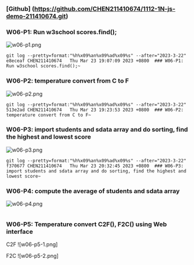 ### [Github] (https://github.com/CHEN211410674/1112-1N-js-demo-211410674.git)

### W06-P1: Run w3school scores.find();

![w06-p1.png](https://sgtwgxsjtbibcbrzrfra.supabase.co/storage/v1/object/public/demo-74/md_1N_img/w06-p1.png)

```
git log --pretty=format:"%h%x09%an%x09%ad%x09%s" --after="2023-3-22"
e8eceaf CHEN211410674   Thu Mar 23 19:07:09 2023 +0800  ### W06-P1: Run w3school scores.find();~
```

### W06-P2: temperature convert from C to F

![w06-p2.png](https://sgtwgxsjtbibcbrzrfra.supabase.co/storage/v1/object/public/demo-74/md_1N_img/w06-p2.png)

```
git log --pretty=format:"%h%x09%an%x09%ad%x09%s" --after="2023-3-22"
513e2ad CHEN211410674   Thu Mar 23 19:23:53 2023 +0800  ### W06-P2: temperature convert from C to F~
```

### W06-P3: import students and sdata array and do sorting, find the highest and lowest score

![w06-p3.png](https://sgtwgxsjtbibcbrzrfra.supabase.co/storage/v1/object/public/demo-74/md_1N_img/w06-p3.png)

```
git log --pretty=format:"%h%x09%an%x09%ad%x09%s" --after="2023-3-22"
f370677 CHEN211410674   Thu Mar 23 20:32:45 2023 +0800  ### W06-P3: import students and sdata array and do sorting, find the highest and lowest score~
```

### W06-P4: compute the average of students and sdata array

![w06-p4.png]()

```

```

### W06-P5: Temperature convert C2F(), F2C() using Web interface

C2F
![w06-p5-1.png]

F2C
![w06-p5-2.png]
